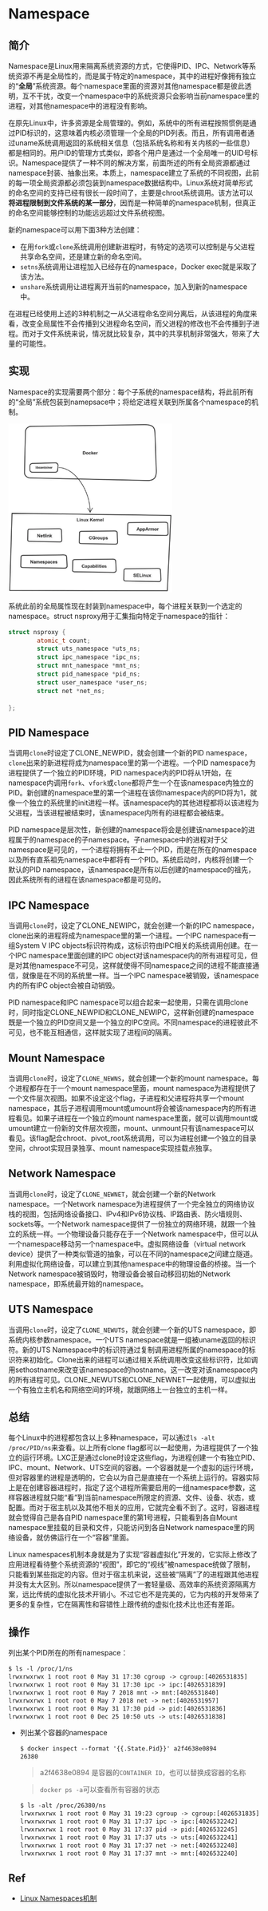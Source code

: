 # Namespace

## 简介

Namespace是Linux用来隔离系统资源的方式，它使得PID、IPC、Network等系统资源不再是全局性的，而是属于特定的namespace，其中的进程好像拥有独立的“**全局**”系统资源。每个namespace里面的资源对其他namespace都是彼此透明，互不干扰，改变一个namespace中的系统资源只会影响当前namespace里的进程，对其他namespace中的进程没有影响。

在原先Linux中，许多资源是全局管理的。例如，系统中的所有进程按照惯例是通过PID标识的，这意味着内核必须管理一个全局的PID列表。而且，所有调用者通过uname系统调用返回的系统相关信息（包括系统名称和有关内核的一些信息）都是相同的。用户ID的管理方式类似，即各个用户是通过一个全局唯一的UID号标识。Namespace提供了一种不同的解决方案，前面所述的所有全局资源都通过namespace封装、抽象出来。本质上，namespace建立了系统的不同视图，此前的每一项全局资源都必须包装到namespace数据结构中。Linux系统对简单形式的命名空间的支持已经有很长一段时间了，主要是chroot系统调用。该方法可以**将进程限制到文件系统的某一部分**，因而是一种简单的namespace机制，但真正的命名空间能够控制的功能远远超过文件系统视图。

新的namespace可以用下面3种方法创建：

- 在用`fork`或`clone`系统调用创建新进程时，有特定的选项可以控制是与父进程共享命名空间，还是建立新的命名空间。
- `setns`系统调用让进程加入已经存在的namespace，Docker exec就是采取了该方法。
- `unshare`系统调用让进程离开当前的namespace，加入到新的namespace中。

在进程已经使用上述的3种机制之一从父进程命名空间分离后，从该进程的角度来看，改变全局属性不会传播到父进程命名空间，而父进程的修改也不会传播到子进程。而对于文件系统来说，情况就比较复杂，其中的共享机制非常强大，带来了大量的可能性。

## 实现

Namespace的实现需要两个部分：每个子系统的namespace结构，将此前所有的“全局”系统包装到namepsace中；将给定进程关联到所属各个namespace的机制。

<img src="../figures/image-20200117094641114.png" alt="image-20200122102301349" style="zoom: 33%;" />

系统此前的全局属性现在封装到namespace中，每个进程关联到一个选定的namespace。struct nsproxy用于汇集指向特定于namespace的指针：

```c++
struct nsproxy {
        atomic_t count; 
        struct uts_namespace *uts_ns; 
        struct ipc_namespace *ipc_ns; 
        struct mnt_namespace *mnt_ns; 
        struct pid_namespace *pid_ns; 
        struct user_namespace *user_ns; 
        struct net *net_ns; 

};
```

## PID Namespace

当调用`clone`时设定了CLONE_NEWPID，就会创建一个新的PID namespace，`clone`出来的新进程将成为namespace里的第一个进程。一个PID namespace为进程提供了一个独立的PID环境，PID namespace内的PID将从1开始，在namespace内调用`fork`、`vfork`或`clone`都将产生一个在该namespace内独立的PID。新创建的namespace里的第一个进程在该你namespace内的PID将为1，就像一个独立的系统里的init进程一样。该namespace内的其他进程都将以该进程为父进程，当该进程被结束时，该namespace内所有的进程都会被结束。

PID namespace是层次性，新创建的namespace将会是创建该namespace的进程属于的namespace的子namespace。子namespace中的进程对于父namespace是可见的，一个进程将拥有不止一个PID，而是在所在的namespace以及所有直系祖先namespace中都将有一个PID。系统启动时，内核将创建一个默认的PID namespace，该namespace是所有以后创建的namespace的祖先，因此系统所有的进程在该namespace都是可见的。

## IPC Namespace

当调用`clone`时，设定了CLONE_NEWIPC，就会创建一个新的IPC namespace，clone出来的进程将成为namespace里的第一个进程。一个IPC namespace有一组System V IPC objects标识符构成，这标识符由IPC相关的系统调用创建。在一个IPC namespace里面创建的IPC object对该namespace内的所有进程可见，但是对其他namespace不可见，这样就使得不同namespace之间的进程不能直接通信，就像是在不同的系统里一样。当一个IPC namespace被销毁，该namespace内的所有IPC object会被自动销毁。

PID namespace和IPC namespace可以组合起来一起使用，只需在调用clone时，同时指定CLONE_NEWPID和CLONE_NEWIPC，这样新创建的namespace既是一个独立的PID空间又是一个独立的IPC空间。不同namespace的进程彼此不可见，也不能互相通信，这样就实现了进程间的隔离。

## Mount Namespace

当调用`clone`时，设定了`CLONE_NEWNS`，就会创建一个新的mount namespace。每个进程都存在于一个mount namespace里面，mount namespace为进程提供了一个文件层次视图。如果不设定这个flag，子进程和父进程将共享一个mount namespace，其后子进程调用mount或umount将会被该namespace内的所有进程看见。如果子进程在一个独立的mount namespace里面，就可以调用mount或umount建立一份新的文件层次视图，mount、unmount只有该namespace可以看见。该flag配合chroot、pivot_root系统调用，可以为进程创建一个独立的目录空间，chroot实现目录独享、mount namespace实现挂载点独享。

## Network Namespace

当调用`clone`时，设定了`CLONE_NEWNET`，就会创建一个新的Network namespace。一个Network namespace为进程提供了一个完全独立的网络协议栈的视图，包括网络设备接口、IPv4和IPv6协议栈、IP路由表、防火墙规则、sockets等。一个Network namespace提供了一份独立的网络环境，就跟一个独立的系统一样。一个物理设备只能存在于一个Network namespace中，但可以从一个namespace移动另一个namespace中。虚拟网络设备（virtual network device）提供了一种类似管道的抽象，可以在不同的namespace之间建立隧道。利用虚拟化网络设备，可以建立到其他namespace中的物理设备的桥接。当一个Network namespace被销毁时，物理设备会被自动移回初始的Network namespace，即系统最开始的namespace。

## UTS Namespace

当调用`clone`时，设定了`CLONE_NEWUTS`，就会创建一个新的UTS namespace，即系统内核参数namespace。一个UTS namespace就是一组被uname返回的标识符。新的UTS Namespace中的标识符通过复制调用进程所属的namespace的标识符来初始化。Clone出来的进程可以通过相关系统调用改变这些标识符，比如调用sethostname来改变该namespace的hostname。这一改变对该namespace内的所有进程可见。CLONE_NEWUTS和CLONE_NEWNET一起使用，可以虚拟出一个有独立主机名和网络空间的环境，就跟网络上一台独立的主机一样。

## 总结

每个Linux中的进程都包含以上多种namespace，可以通过`ls -alt /proc/PID/ns`来查看。以上所有clone flag都可以一起使用，为进程提供了一个独立的运行环境。LXC正是通过clone时设定这些flag，为进程创建一个有独立PID、IPC、mount、Network、UTS空间的容器。一个容器就是一个虚拟的运行环境，但对容器里的进程是透明的，它会以为自己是直接在一个系统上运行的。容器实际上是在创建容器进程时，指定了这个进程所需要启用的一组namespace参数，这样容器进程就只能“看”到当前namespace所限定的资源、文件、设备、状态，或配置。而对于宿主机以及其他不相关的应用，它就完全看不到了。这时，容器进程就会觉得自己是各自PID namespace里的第1号进程，只能看到各自Mount namespace里挂载的目录和文件，只能访问到各自Network namespace里的网络设备，就仿佛运行在一个“容器”里面。

Linux namespaces机制本身就是为了实现“容器虚拟化”开发的，它实际上修改了应用进程看待整个系统资源的“视图”，即它的“视线”被namespace统做了限制，只能看到某些指定的内容。但对于宿主机来说，这些被“隔离”了的进程跟其他进程并没有太大区别。所以namespace提供了一套轻量级、高效率的系统资源隔离方案，远比传统的虚拟化技术开销小。不过它也不是完美的，它为内核的开发带来了更多的复杂性，它在隔离性和容错性上跟传统的虚拟化技术比也还有差距。

## 操作

列出某个PID所在的所有namespace：

  ```shell
  $ ls -l /proc/1/ns
  lrwxrwxrwx 1 root root 0 May 31 17:30 cgroup -> cgroup:[4026531835]
  lrwxrwxrwx 1 root root 0 May 31 17:30 ipc -> ipc:[4026531839]
  lrwxrwxrwx 1 root root 0 May 7 2018 mnt -> mnt:[4026531840]
  lrwxrwxrwx 1 root root 0 May 7 2018 net -> net:[4026531957]
  lrwxrwxrwx 1 root root 0 May 31 17:30 pid -> pid:[4026531836]
  lrwxrwxrwx 1 root root 0 Dec 25 10:50 uts -> uts:[4026531838]
  ```

- 列出某个容器的namespace

  ```shell
  $ docker inspect --format '{{.State.Pid}}' a2f4638e0894
  26380
  ```

  > a2f4638e0894 是容器的`CONTAINER ID`，也可以替换成容器的名称

  > `docker ps -a`可以查看所有容器的状态

  ```shell
  $ ls -alt /proc/26380/ns
  lrwxrwxrwx 1 root root 0 May 31 19:23 cgroup -> cgroup:[4026531835] lrwxrwxrwx 1 root root 0 May 31 17:37 ipc -> ipc:[4026532242] 
  lrwxrwxrwx 1 root root 0 May 31 17:37 pid -> pid:[4026532245] 
  lrwxrwxrwx 1 root root 0 May 31 17:37 uts -> uts:[4026532241] 
  lrwxrwxrwx 1 root root 0 May 31 17:37 net -> net:[4026532248] 
  lrwxrwxrwx 1 root root 0 May 31 17:37 mnt -> mnt:[4026532240]
  ```

## Ref

- [Linux Namespaces机制](http://blog.chinaunix.net/uid-28541347-id-4370991.html)

